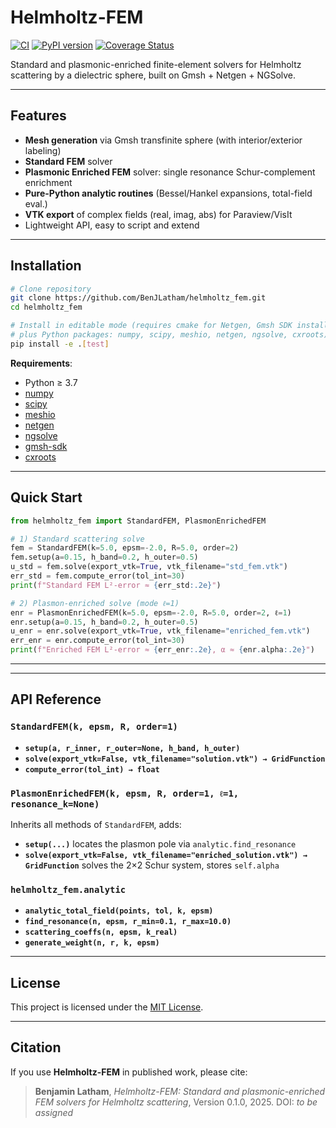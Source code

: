 # Helmholtz-FEM

[![CI](https://github.com/BenJLatham/helmholtz_fem/actions/workflows/ci.yml/badge.svg)](https://github.com/BenJLatham/helmholtz_fem/actions) [![PyPI version](https://badge.fury.io/py/helmholtz_fem.svg)](https://pypi.org/project/helmholtz_fem) [![Coverage Status](https://coveralls.io/repos/github/BenJLatham/helmholtz_fem/badge.svg?branch=main)](https://coveralls.io/github/BenJLatham/helmholtz_fem?branch=main)

Standard and plasmonic-enriched finite-element solvers for Helmholtz scattering by a dielectric sphere, built on Gmsh + Netgen + NGSolve.

---

## Features

- **Mesh generation** via Gmsh transfinite sphere (with interior/exterior labeling)  
- **Standard FEM** solver 
- **Plasmonic Enriched FEM** solver: single resonance Schur-complement enrichment  
- **Pure-Python analytic routines** (Bessel/Hankel expansions, total-field eval.)  
- **VTK export** of complex fields (real, imag, abs) for Paraview/VisIt  
- Lightweight API, easy to script and extend

---

## Installation

```bash
# Clone repository
git clone https://github.com/BenJLatham/helmholtz_fem.git
cd helmholtz_fem

# Install in editable mode (requires cmake for Netgen, Gmsh SDK installed,
# plus Python packages: numpy, scipy, meshio, netgen, ngsolve, cxroots)
pip install -e .[test]
````

**Requirements**:

* Python ≥ 3.7
* [numpy](https://numpy.org)
* [scipy](https://scipy.org)
* [meshio](https://github.com/nschloe/meshio)
* [netgen](https://github.com/NGSolve/netgen)
* [ngsolve](https://ngsolve.org)
* [gmsh-sdk](https://github.com/NSGeeks/gmsh-sdk)
* [cxroots](https://github.com/nschloe/cxroots)

---

## Quick Start

```python
from helmholtz_fem import StandardFEM, PlasmonEnrichedFEM

# 1) Standard scattering solve
fem = StandardFEM(k=5.0, epsm=-2.0, R=5.0, order=2)
fem.setup(a=0.15, h_band=0.2, h_outer=0.5)
u_std = fem.solve(export_vtk=True, vtk_filename="std_fem.vtk")
err_std = fem.compute_error(tol_int=30)
print(f"Standard FEM L²-error ≈ {err_std:.2e}")

# 2) Plasmon-enriched solve (mode ℓ=1)
enr = PlasmonEnrichedFEM(k=5.0, epsm=-2.0, R=5.0, order=2, ℓ=1)
enr.setup(a=0.15, h_band=0.2, h_outer=0.5)
u_enr = enr.solve(export_vtk=True, vtk_filename="enriched_fem.vtk")
err_enr = enr.compute_error(tol_int=30)
print(f"Enriched FEM L²-error ≈ {err_enr:.2e}, α ≈ {enr.alpha:.2e}")
```

---

---

## API Reference

### `StandardFEM(k, epsm, R, order=1)`

* **`setup(a, r_inner, r_outer=None, h_band, h_outer)`**
* **`solve(export_vtk=False, vtk_filename="solution.vtk") → GridFunction`**
* **`compute_error(tol_int) → float`**

### `PlasmonEnrichedFEM(k, epsm, R, order=1, ℓ=1, resonance_k=None)`

Inherits all methods of `StandardFEM`, adds:

* **`setup(...)`** locates the plasmon pole via `analytic.find_resonance`
* **`solve(export_vtk=False, vtk_filename="enriched_solution.vtk") → GridFunction`**
  solves the 2×2 Schur system, stores `self.alpha`

### `helmholtz_fem.analytic`

* **`analytic_total_field(points, tol, k, epsm)`**
* **`find_resonance(n, epsm, r_min=0.1, r_max=10.0)`**
* **`scattering_coeffs(n, epsm, k_real)`**
* **`generate_weight(n, r, k, epsm)`**

---


## License

This project is licensed under the [MIT License](LICENSE).

---

## Citation

If you use **Helmholtz-FEM** in published work, please cite:

> **Benjamin Latham**, *Helmholtz-FEM: Standard and plasmonic-enriched FEM solvers for Helmholtz scattering*, Version 0.1.0, 2025.
> DOI: *to be assigned*

```
```
